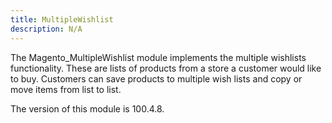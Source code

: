 ```yaml
---
title: MultipleWishlist
description: N/A
---
```


The Magento_MultipleWishlist module implements the multiple wishlists functionality.
These are lists of products from a store a customer would like to buy. Customers can save products to multiple wish lists and copy or move items from list to list.

<InlineAlert slots="text" />
The version of this module is 100.4.8.
